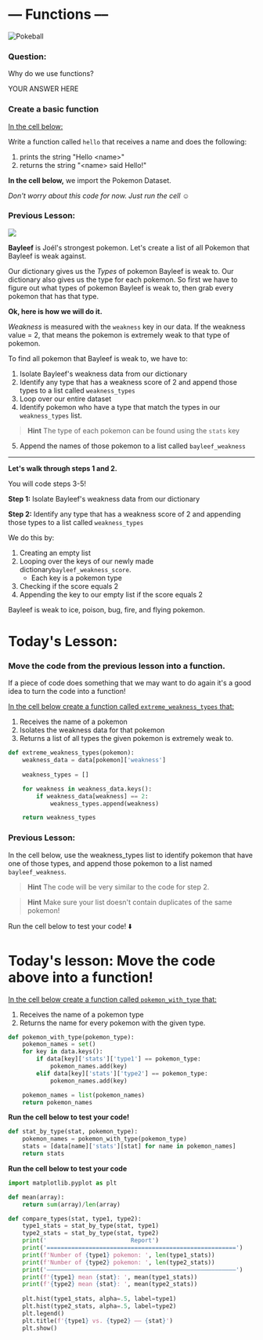 # –– Functions ––

![Pokeball](https://media.giphy.com/media/R9zXHWAHyTjnq/giphy.gif)

### Question:

Why do we use functions?

YOUR ANSWER HERE

### Create a basic function

<u>In the cell below:</u>

Write a function called `hello` that receives a name and does the following:
1. prints the string "Hello \<name>" 
2. returns the string "\<name> said Hello!"



**In the cell below,** we import the Pokemon Dataset.

*Don't worry about this code for now. Just run the cell ☺️*

### Previous Lesson:

![](https://gamepress.gg/pokemonmasters/sites/pokemonmasters/files/styles/300h/public/2019-08/pm0153_00_bayleaf_256.ktx.png?itok=Tr7OMsm1)

**Bayleef** is Joél's strongest pokemon. Let's create a list of all Pokemon that Bayleef is weak against.

Our dictionary gives us the *Types* of pokemon Bayleef is weak to. Our dictionary also gives us the type for each pokemon. So first we have to figure out what types of pokemon Bayleef is weak to, then grab every pokemon that has that type.

**Ok, here is how we will do it.**

*Weakness* is measured with the ```weakness``` key in our data. If the weakness value = 2, that means the pokemon is extremely weak to that type of pokemon. 

To find all pokemon that Bayleef is weak to, we have to:
1. Isolate Bayleef's weakness data from our dictionary
2. Identify any type that has a weakness score of 2 and append those types to a list called ```weakness_types```
3. Loop over our entire dataset
4. Identify pokemon who have a type that match the types in our ```weakness_types``` list.
> **Hint** The type of each pokemon can be found using the ```stats``` key
5. Append the names of those pokemon to a list called ```bayleef_weakness```

-----------------

**Let's walk through steps 1 and 2.**

You will code steps 3-5!

**Step 1:** Isolate Bayleef's weakness data from our dictionary

**Step 2:** Identify any type that has a weakness score of 2 and appending those types to a list called ```weakness_types```


We do this by:
1. Creating an empty list
2. Looping over the keys of our newly made dictionary```bayleef_weakness_score```.
    - Each key is a pokemon type
3. Checking if the score equals 2
4. Appending the key to our empty list if the score equals 2

Bayleef is weak to ice, poison, bug, fire, and flying pokemon. 

# Today's Lesson: 
### Move the code from the previous lesson into a function.

If a piece of code does something that we may want to do again it's a good idea to turn the code into a function!

<u>In the cell below create a function called `extreme_weakness_types` that:</u> 
1. Receives the name of a pokemon
2. Isolates the weakness data for that pokemon
3. Returns a list of all types the given pokemon is extremely weak to.


```python
def extreme_weakness_types(pokemon):
    weakness_data = data[pokemon]['weakness']
    
    weakness_types = []

    for weakness in weakness_data.keys():
        if weakness_data[weakness] == 2:
            weakness_types.append(weakness)

    return weakness_types
```

### Previous Lesson:

In the cell below, use the weakness_types list to identify pokemon that have one of those types, and append those pokemon to a list named ```bayleef_weakness```. 

>**Hint** The code will be very similar to the code for step 2.

>**Hint** Make sure your list doesn't contain duplicates of the same pokemon!

Run the cell below to test your code! ⬇️

# Today's lesson: Move the code above into a function!

<u>In the cell below create a function called `pokemon_with_type` that:</u>
1. Receives the name of a pokemon type
2. Returns the name for every pokemon with the given type.


```python
def pokemon_with_type(pokemon_type):
    pokemon_names = set()
    for key in data.keys():
        if data[key]['stats']['type1'] == pokemon_type:
            pokemon_names.add(key)
        elif data[key]['stats']['type2'] == pokemon_type:
            pokemon_names.add(key)

    pokemon_names = list(pokemon_names)
    return pokemon_names
```

**Run the cell below to test your code!**


```python
def stat_by_type(stat, pokemon_type):
    pokemon_names = pokemon_with_type(pokemon_type)
    stats = [data[name]['stats'][stat] for name in pokemon_names]
    return stats
```

**Run the cell below to test your code**


```python
import matplotlib.pyplot as plt

def mean(array):
    return sum(array)/len(array)

def compare_types(stat, type1, type2):
    type1_stats = stat_by_type(stat, type1)
    type2_stats = stat_by_type(stat, type2)
    print('                        Report')
    print('======================================================')
    print(f'Number of {type1} pokemon: ', len(type1_stats))
    print(f'Number of {type2} pokemon: ', len(type2_stats))
    print('––––––––––––––––––––––––––––––––––––––––––––––––––––––')
    print(f'{type1} mean {stat}: ', mean(type1_stats))
    print(f'{type2} mean {stat}: ', mean(type2_stats))
    
    plt.hist(type1_stats, alpha=.5, label=type1)
    plt.hist(type2_stats, alpha=.5, label=type2)
    plt.legend()
    plt.title(f'{type1} vs. {type2} –– {stat}')
    plt.show()
```
